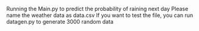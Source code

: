 Running the Main.py to predict the probability of raining next day
Please name the weather data as data.csv
If you want to test the file, you can run datagen.py to generate 3000 random data
